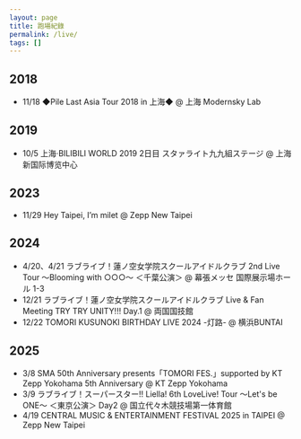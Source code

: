 ```yaml
---
layout: page
title: 跑場紀錄
permalink: /live/
tags: []
---
```


## 2018

- 11/18 ◆Pile Last Asia Tour 2018 in 上海◆ @ 上海 Modernsky Lab

## 2019

- 10/5 上海·BILIBILI WORLD 2019 2日目 スタァライト九九組ステージ @ 上海新国际博览中心

## 2023

- 11/29 Hey Taipei, I’m milet @ Zepp New Taipei

## 2024

- 4/20、4/21 ラブライブ！蓮ノ空女学院スクールアイドルクラブ 2nd Live Tour 〜Blooming with ○○○〜 ＜千葉公演＞ @ 幕張メッセ 国際展示場ホール 1-3
- 12/21 ラブライブ！蓮ノ空女学院スクールアイドルクラブ Live & Fan Meeting TRY TRY UNITY!!! Day.1 @ 両国国技館
- 12/22 TOMORI KUSUNOKI BIRTHDAY LIVE 2024 -灯路- @ 横浜BUNTAI

## 2025

- 3/8 SMA 50th Anniversary presents「TOMORI FES.」supported by KT Zepp Yokohama 5th Anniversary @ KT Zepp Yokohama
- 3/9 ラブライブ！スーパースター!! Liella! 6th LoveLive! Tour ～Let's be ONE～ ＜東京公演＞ Day2 @ 国立代々木競技場第一体育館
- 4/19 CENTRAL MUSIC & ENTERTAINMENT FESTIVAL 2025 in TAIPEI @ Zepp New Taipei
